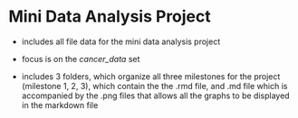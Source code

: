 
# Mini Data Analysis Project #
- includes all file data for the mini data analysis project 
- focus is on the *cancer_data* set 

- includes 3 folders, which organize all three milestones for the project (milestone 1, 2, 3), which contain the  the .rmd file, and .md file which is accompanied by the .png files that allows all the graphs to be displayed in the markdown file 
